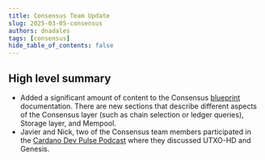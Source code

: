 ```yaml
---
title: Consensus Team Update
slug: 2025-03-05-consensus
authors: dnadales
tags: [consensus]
hide_table_of_contents: false
---
```


## High level summary


- Added a significant amount of content to the Consensus [blueprint](https://cardano-scaling.github.io/cardano-blueprint/) documentation. There are new sections that describe different aspects of the Consensus layer (such as chain selection or ledger queries), Storage layer, and Mempool.
- Javier and Nick, two of the Consensus team members participated in the [Cardano Dev Pulse Podcast](https://www.youtube.com/watch?v=93elW8Ro8cI) where they discussed UTXO-HD and Genesis.

